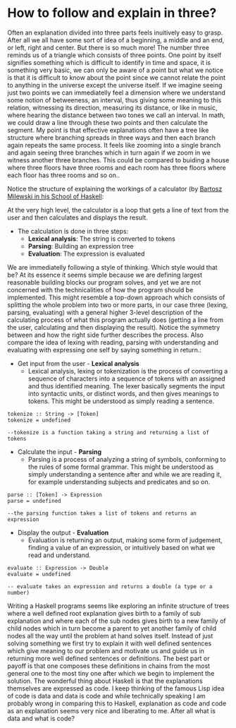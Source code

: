 
# How to follow and explain in three?

Often an explanation divided into three parts feels inuitively easy to grasp. After all we all have some sort of idea of a beginning, a middle and an end, or left, right and center. But there is so much more! The number three reminds us of a triangle which consists of three points. One point by itself signifies something which is difficult to identify in time and space, it is something very basic, we can only be aware of a point but what we notice is that it is difficult to know about the point since we cannot relate the point to anything in the universe except the universe itself. If we imagine seeing just two points we can immediatelly feel a dimension where we understand some notion of betweeness, an interval, thus giving some meaning to this relation, witnessing its direction, measuring its distance, or like in music, where hearing the distance between two tones we call an interval. In math, we could draw a line through these two points and then calculate the segment. My point is that effective explanations often have a tree like structure where branching spreads in three ways and then each branch again repeats the same process. It feels like zooming into a single branch and again seeing three branches which in turn again if we zoom in we witness another three branches. This could be compared to buiding a house where three floors have three rooms and each room has three floors where each floor has three rooms and so on.. 

Notice the structure of explaining the workings of a calculator (by [Bartosz Milewski in his School of Haskell](https://www.schoolofhaskell.com/school/starting-with-haskell/basics-of-haskell/4-symbolic-calculator-recursion):

At the very high level, the calculator is a loop that gets a line of text from the user and then calculates and displays the result.
  
* The calculation is done in three steps:
  * **Lexical analysis**: The string is converted to tokens
  * **Parsing**: Building an expression tree
  * **Evaluation**: The expression is evaluated

We are immediatelly following a style of thinking. Which style would that be? At its essence it seems simple because we are defining largest reasonable building blocks our program solves, and yet we are not concerned with the technicalities of how the program should be implemented. This might resemble a top-down approach which consists of splitting the whole problem into two or more parts, in our case three (lexing, parsing, evaluating) with a general higher 3-level description of the calculating process of what this program actually does (getting a line from the user, calculating and then displaying the result). Notice the symmetry between and how the right side further describes the process. Also compare the idea of lexing with reading, parsing with understanding and evaluating with expressing one self by saying something in return.:

* Get input from the user - **Lexical analysis**
  * Lexical analysis, lexing or tokenization is the process of converting a sequence of characters into a sequence of tokens with an assigned and thus identified meaning. The lexer basically segments the input into syntactic units, or distinct words, and then gives meanings to tokens. This might be understood as simply reading a sentence.
  
```
tokenize :: String -> [Token]
tokenize = undefined

--tokenize is a function taking a string and returning a list of tokens
```

* Calculate the input - **Parsing**
  * Parsing is a process  of analyzing a string of symbols, conforming to the rules of some formal grammar. This might be understood as simply understanding a sentence after and while we are reading it, for example understanding subjects and predicates and so on. 

```
parse :: [Token] -> Expression
parse = undefined

--the parsing function takes a list of tokens and returns an expression
```
* Display the output - **Evaluation**
  * Evaluation is returning an output, making some form of judgement, finding a value of an expression, or intuitively based on what we read and understand. 
  
 ```
 evaluate :: Expression -> Double
 evaluate = undefined
 
 -- evaluate takes an expression and returns a double (a type or a number)
  ```

Writing a Haskell programs seems like exploring an infinite structure of trees where a well defined root explanation gives birth to a family of sub explanation and where each of the sub nodes gives birth to a new family of child nodes which in turn become a parent to yet another family of child nodes all the way until the problem at hand solves itself. Instead of just solving something we first try to explain it with well defined sentences which give meaning to our problem and motivate us and guide us in returning more well defined sentences or definitions. The best part or payoff is that one composes these definitions in chains from the most general one to the most tiny one after which we begin to implement the solution. The wonderful thing about Haskell is that the explanations themselves are expressed as code. I keep thinking of the famous Lisp idea of code is data and data is code and while technically speaking I am probably wrong in comparing this to Haskell, explanation as code and code as an explanation seems very nice and liberating to me. After all what is data and what is code?
